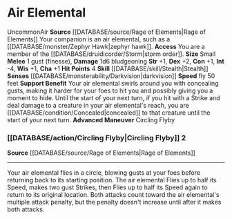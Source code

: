 ﻿---
charisma: '+1'
constitution: '+1'
dexterity: '+2'
element: Air
fly_speed: '50'
hp: '4'
id: '60'
intelligence: '-4'
max_speed: '50'
name: Air Elemental
rarity: Uncommon
sense:
- '[[DATABASE/monsterability/Darkvision|darkvision]]'
size: Small
skill:
- '[[DATABASE/skill/Stealth|Stealth]]'
source: '[[DATABASE/source/Rage of Elements|Rage of Elements]]'
speed:
- fly 50 feet
strength: '+1'
strength_req: '1'
trait:
- '[[DATABASE/trait/Air|Air]]'
- '[[DATABASE/trait/Uncommon|Uncommon]]'
type: Animal Companion
wisdom: '+1'

---
# Air Elemental

<span class="trait-uncommon item-trait">Uncommon</span><span class="item-trait">Air</span>
**Source** [[DATABASE/source/Rage of Elements|Rage of Elements]]
Your companion is an air elemental, such as a [[DATABASE/monster/Zephyr Hawk|zephyr hawk]].
**Access** You are a member of the [[DATABASE/druidicorder/Storm|storm order]].
**Size** Small
**Melee** <span class="action-icon">1</span> gust (finesse), **Damage** 1d6 bludgeoning
**Str** +1, **Dex** +2, **Con** +1, **Int** -4, **Wis** +1, **Cha** +1
**Hit Points** 4
**Skill** [[DATABASE/skill/Stealth|Stealth]] 
**Senses** [[DATABASE/monsterability/Darkvision|darkvision]]
**Speed** fly 50 feet
**Support Benefit** Your air elemental swirls around you with concealing gusts, making it harder for your foes to hit you and possibly giving you a moment to hide. Until the start of your next turn, if you hit with a Strike and deal damage to a creature in your air elemental's reach, you are [[DATABASE/condition/Concealed|concealed]] to that creature until the start of your next turn.
**Advanced Maneuver** Circling Flyby

### [[DATABASE/action/Circling Flyby|Circling Flyby]] <span class="action-icon">2</span>

**Source** [[DATABASE/source/Rage of Elements|Rage of Elements]]

---
Your air elemental flies in a circle, blowing gusts at your foes before returning back to its starting position. The air elemental Flies up to half its Speed, makes two gust Strikes, then Flies up to half its Speed again to return to its original location. Both attacks count toward the air elemental's multiple attack penalty, but the penalty doesn't increase until after it makes both attacks.